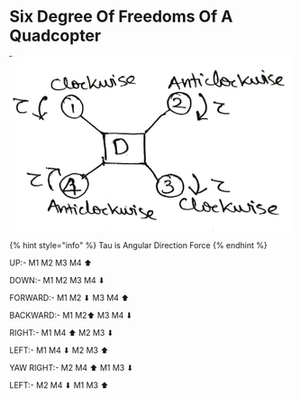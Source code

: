 # Six Degree Of Freedoms Of A Quadcopter

![](.gitbook/assets/whatsapp-image-2019-10-23-at-11.50.27-pm-1.jpeg)

{% hint style="info" %}
Tau is Angular Direction Force
{% endhint %}

UP:- M1 M2 M3 M4 ⬆

DOWN:- M1 M2 M3 M4 ⬇

FORWARD:- M1 M2 ⬇ M3 M4 ⬆

BACKWARD:- M1 M2⬆ M3 M4 ⬇

RIGHT:- M1 M4 ⬆ M2 M3 ⬇

LEFT:- M1 M4 ⬇ M2 M3 ⬆

YAW RIGHT:- M2 M4 ⬆ M1 M3 ⬇

LEFT:- M2 M4 ⬇ M1 M3 ⬆



